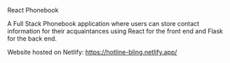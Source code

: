 React Phonebook

A Full Stack Phonebook application where users can store contact information for their acquaintances using React for the front end and Flask for the back end.

Website hosted on Netlify: https://hotline-bling.netlify.app/